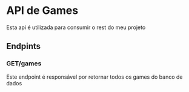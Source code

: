 # API de Games
Esta api é utilizada para consumir o rest do meu projeto

## Endpints
### GET/games
Este endpoint é responsável por retornar todos os games do banco de dados

